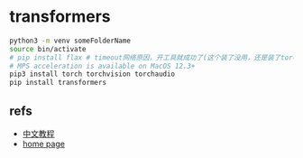 # transformers

```sh
python3 -m venv someFolderName
source bin/activate
# pip install flax # timeout网络原因，开工具就成功了(这个装了没用，还是装了torch才有用)
# MPS acceleration is available on MacOS 12.3+
pip3 install torch torchvision torchaudio
pip install transformers
```

## refs

- [中文教程](https://transformers.run/intro/2021-12-08-transformers-note-1/)
- [home page](https://github.com/huggingface/transformers)